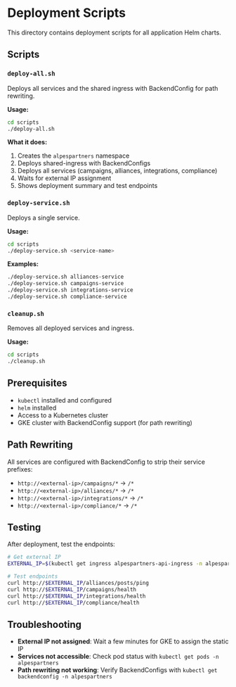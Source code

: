 # Deployment Scripts

This directory contains deployment scripts for all application Helm charts.

## Scripts

### `deploy-all.sh`
Deploys all services and the shared ingress with BackendConfig for path rewriting.

**Usage:**
```bash
cd scripts
./deploy-all.sh
```

**What it does:**
1. Creates the `alpespartners` namespace
2. Deploys shared-ingress with BackendConfigs
3. Deploys all services (campaigns, alliances, integrations, compliance)
4. Waits for external IP assignment
5. Shows deployment summary and test endpoints

### `deploy-service.sh`
Deploys a single service.

**Usage:**
```bash
cd scripts
./deploy-service.sh <service-name>
```

**Examples:**
```bash
./deploy-service.sh alliances-service
./deploy-service.sh campaigns-service
./deploy-service.sh integrations-service
./deploy-service.sh compliance-service
```

### `cleanup.sh`
Removes all deployed services and ingress.

**Usage:**
```bash
cd scripts
./cleanup.sh
```

## Prerequisites

- `kubectl` installed and configured
- `helm` installed
- Access to a Kubernetes cluster
- GKE cluster with BackendConfig support (for path rewriting)

## Path Rewriting

All services are configured with BackendConfig to strip their service prefixes:

- `http://<external-ip>/campaigns/*` → `/*`
- `http://<external-ip>/alliances/*` → `/*`
- `http://<external-ip>/integrations/*` → `/*`
- `http://<external-ip>/compliance/*` → `/*`

## Testing

After deployment, test the endpoints:

```bash
# Get external IP
EXTERNAL_IP=$(kubectl get ingress alpespartners-api-ingress -n alpespartners -o jsonpath='{.status.loadBalancer.ingress[0].ip}')

# Test endpoints
curl http://$EXTERNAL_IP/alliances/posts/ping
curl http://$EXTERNAL_IP/campaigns/health
curl http://$EXTERNAL_IP/integrations/health
curl http://$EXTERNAL_IP/compliance/health
```

## Troubleshooting

- **External IP not assigned**: Wait a few minutes for GKE to assign the static IP
- **Services not accessible**: Check pod status with `kubectl get pods -n alpespartners`
- **Path rewriting not working**: Verify BackendConfigs with `kubectl get backendconfig -n alpespartners`
